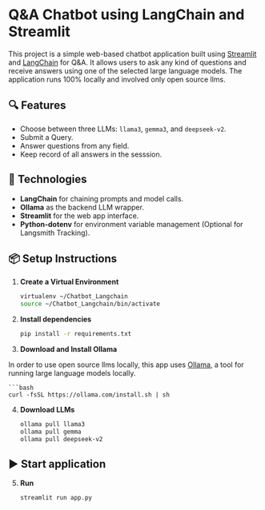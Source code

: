 # Q&A Chatbot using LangChain and Streamlit

This project is a simple web-based chatbot application built using [Streamlit](https://streamlit.io/) and [LangChain](https://www.langchain.com/) for Q&A. It allows users to ask any kind of questions and receive answers using one of the selected large language models. The application runs 100% locally and involved only open source llms. 

## 🔍 Features

- Choose between three LLMs: `llama3`, `gemma3`, and `deepseek-v2`.
- Submit a Query.
- Answer questions from any field.
- Keep record of all answers in the sesssion. 

## 🚀 Technologies

- **LangChain** for chaining prompts and model calls.
- **Ollama** as the backend LLM wrapper.
- **Streamlit** for the web app interface.
- **Python-dotenv** for environment variable management (Optional for Langsmith Tracking).

## 📦 Setup Instructions

1. **Create a Virtual Environment**
    
    ```bash 
    virtualenv ~/Chatbot_Langchain
    source ~/Chatbot_Langchain/bin/activate

2. **Install dependencies**

   ```bash
   pip install -r requirements.txt

3. **Download and Install Ollama**

In order to use open source llms locally, this app uses [Ollama](https://ollama.com/), a tool for running large language models locally.

    ```bash
    curl -fsSL https://ollama.com/install.sh | sh

4. **Download LLMs** 

    ```bash
    ollama pull llama3
    ollama pull gemma
    ollama pull deepseek-v2

## ▶️ Start application 

5. **Run**
    ```bash
    streamlit run app.py
